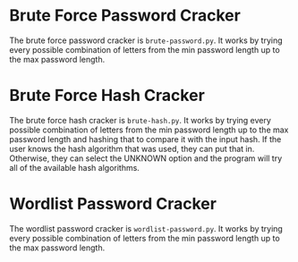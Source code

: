 # Brute Force Password Cracker
The brute force password cracker is `brute-password.py`.
It works by trying every possible combination of letters from the min password length up to the max password length.


# Brute Force Hash Cracker
The brute force hash cracker is `brute-hash.py`.
It works by trying every possible combination of letters from the min password length up to the max password length and hashing that to compare it with the input hash. 
If the user knows the hash algorithm that was used, they can put that in. Otherwise, they can select the UNKNOWN option and the program will try all of the available hash algorithms.


# Wordlist Password Cracker
The wordlist password cracker is `wordlist-password.py`.
It works by trying every possible combination of letters from the min password length up to the max password length.
